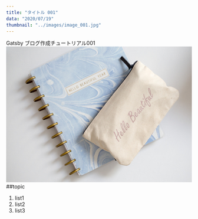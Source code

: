 ```yaml
---
title: "タイトル 001"
data: "2020/07/19"
thumbnail: "../images/image_001.jpg"
---
```


Gatsby ブログ作成チュートリアル001
![Sample](../images/image_001.jpg)
##topic

1. list1
2. list2
3. list3

